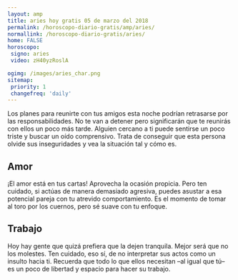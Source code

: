 ```yaml
---
layout: amp
title: aries hoy gratis 05 de marzo del 2018 
permalink: /horoscopo-diario-gratis/amp/aries/
normallink: /horoscopo-diario-gratis/aries/
home: FALSE
horoscopo:
 signo: aries
 video: zH40yzRoslA

ogimg: /images/aries_char.png
sitemap:
 priority: 1
 changefreq: 'daily'
---
```



Los planes para reunirte con tus amigos esta noche podrían retrasarse por las responsabilidades. No te van a detener pero significarán que te reunirás con ellos un poco más tarde. Alguien cercano a ti puede sentirse un poco triste y buscar un oído comprensivo. Trata de conseguir que esta persona olvide sus inseguridades y vea la situación tal y cómo es.

## Amor

¡El amor está en tus cartas! Aprovecha la ocasión propicia. Pero ten cuidado, si actúas de manera demasiado agresiva, puedes asustar a esa potencial pareja con tu atrevido comportamiento. Es el momento de tomar al toro por los cuernos, pero sé suave con tu enfoque.

## Trabajo

Hoy hay gente que quizá prefiera que la dejen tranquila. Mejor será que no los molestes. Ten cuidado, eso sí, de no interpretar sus actos como un insulto hacia ti. Recuerda que todo lo que ellos necesitan –al igual que tú– es un poco de libertad y espacio para hacer su trabajo.